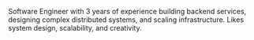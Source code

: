 Software Engineer with 3 years of experience building backend services, designing complex distributed systems, and scaling infrastructure. Likes system design, scalability, and creativity.

<!---
adakeefer/adakeefer is a ✨ special ✨ repository because its `README.md` (this file) appears on your GitHub profile.
You can click the Preview link to take a look at your changes.
--->
